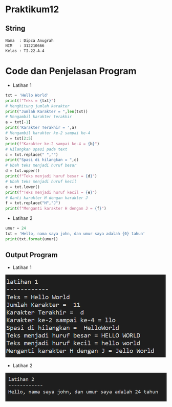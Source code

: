 # Praktikum12
## String
```
Nama  : Dipca Anugrah
NIM   : 312210666
Kelas : TI.22.A.4
```
# Code dan Penjelasan Program
* Latihan 1 
``` python
txt = 'Hello World'
print(f"Teks = {txt}")
# Menghitung jumlah karakter
print("Jumlah Karakter = ",len(txt))
# Mengambil karakter terakhir
a = txt[-1]
print('Karakter Terakhir = ',a)
# Mengambil karakter ke-2 sampai ke-4
b = txt[2:5]
print(f"Karakter ke-2 sampai ke-4 = {b}")
# Hilangkan spasi pada text 
c = txt.replace(" ","")
print("Spasi di hilangkan = ",c)
# Ubah teks menjadi huruf besar
d = txt.upper()
print(f"Teks menjadi huruf besar = {d}")
# Ubah teks menjadi huruf kecil
e = txt.lower()
print(f"Teks menjadi huruf kecil = {e}")
# Ganti karakter H dengan karakter J
f = txt.replace("H","J")
print(f"Menganti karakter H dengan J = {f}")
```
* Latihan 2 
``` python
umur = 24
txt = 'Hello, nama saya john, dan umur saya adalah {0} tahun'
print(txt.format(umur))
```
## Output Program
* Latihan 1     

![png](gambar/latihan%201.png)

* Latihan 2     

![png](gambar/latihan%202.png)
